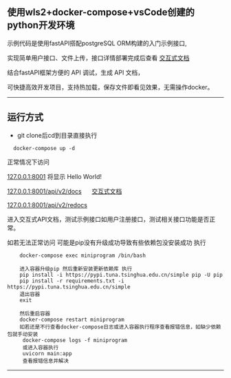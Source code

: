 ## 使用wls2+docker-compose+vsCode创建的python开发环境 
  示例代码是使用fastAPI搭配postgreSQL ORM构建的入门示例接口,
  
  实现简单用户接口、文件上传，接口详情部署完成后查看
  <a href="http://127.0.0.1:8001/api/v2/redocs" target="_blank">交互式文档</a>
  
  结合fastAPI框架方便的 API 调试，生成 API 文档，
  
  可快捷高效开发项目，支持热加载，保存文件即看见效果，无需操作docker。


---

## 运行方式

- git clone后cd到目录直接执行
```shell
  docker-compose up -d
```

正常情况下访问

<a href="http://127.0.0.1:8001" target="_blank">127.0.0.1:8001</a> 将显示 Hello World!

<a href="http://127.0.0.1:8001/api/v2/docs" target="_blank">127.0.0.1:8001/api/v2/docs</a>  &nbsp;&nbsp; &nbsp;   <a href="http://127.0.0.1:8001/api/v2/redocs" target="_blank">交互式文档</a>

<a href="http://127.0.0.1:8001/api/v2/redocs" target="_blank">127.0.0.1:8001/api/v2/redocs</a>

进入交互式API文档，测试示例接口如用户注册接口，测试相关接口功能是否正常。



如若无法正常访问 可能是pip没有升级成功导致有些依赖包没安装成功 执行
```docker
    docker-compose exec miniprogram /bin/bash
    
    进入容器升级pip 然后重新安装更新依赖库 执行
    pip install -i https://pypi.tuna.tsinghua.edu.cn/simple pip -U pip
    pip install -r requirements.txt -i https://pypi.tuna.tsinghua.edu.cn/simple
    退出容器
    exit
    
    然后重启容器
    docker-compose restart miniprogram
    如若还是不行查看docker-compose日志或进入容器执行程序查看报错信息，如缺少依赖包就手动安装
     docker-compose logs -f miniprogram
     或进入容器执行
     uvicorn main:app
     查看报错信息并解决
```
     
    
----

